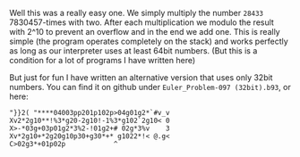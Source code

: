 Well this was a really easy one.
We simply multiply the number `28433` 7830457-times with two.
After each multiplication we modulo the result with 2^10 to prevent an overflow and in the end we add one.
This is really simple (the program operates completely on the stack) and works perfectly as long as our interpreter uses at least 64bit numbers.
(But this is a condition for a lot of programs I have written here)

But just for fun I have written an alternative version that uses only 32bit numbers.
You can find it on github under `Euler_Problem-097 (32bit).b93`, or here:

~~~~~~~~~~~~
"}}2( "****04003pp201p102p>04g01g2*`#v_v
Xv2*2g10**!%3*g20-2g10!-1%3*g102`2g10< 0
X>-*03g+03p01g2*3%2-!01g2+# 02g*3%v    3
Xv*2g10+*2g20g10p30+g30*+* g1022*!< @.g<
C>02g3*+01p02p            ^
~~~~~~~~~~~~